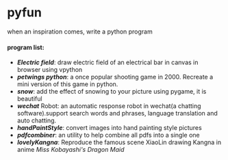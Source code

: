 # pyfun
when an inspiration comes, write a python program

#### program list:
  - ***Electric field***: draw electric field of an electrical bar in canvas in browser using vpython
  - ***petwings python***: a once popular shooting game in 2000. Recreate a mini version of this game in python. 
  - ***snow***: add the effect of snowing to your picture using pygame, it is beautiful
  - ***wechat*** Robot: an automatic response robot in wechat(a chatting software).support search words and phrases, language translation and auto chatting.
  - ***handPaintStyle***: convert images into hand painting style pictures
  - ***pdfcombiner***: an utility to help combine all pdfs into a single one
  - ***lovelyKangna***: Reproduce the famous scene XiaoLin drawing Kangna in anime *Miss Kobayashi's Dragon Maid*
